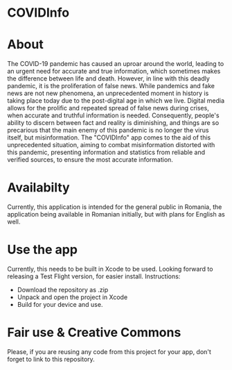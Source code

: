 # COVIDInfo

# About
The COVID-19 pandemic has caused an uproar around the world, leading to an urgent need for accurate and true information, which sometimes makes the difference between life and death. However, in line with this deadly pandemic, it is the proliferation of false news. While pandemics and fake news are not new phenomena, an unprecedented moment in history is taking place today due to the post-digital age in which we live. Digital media allows for the prolific and repeated spread of false news during crises, when accurate and truthful information is needed. Consequently, people's ability to discern between fact and reality is diminishing, and things are so precarious that the main enemy of this pandemic is no longer the virus itself, but misinformation. The "COVIDInfo" app comes to the aid of this unprecedented situation, aiming to combat misinformation distorted with this pandemic, presenting information and statistics from reliable and verified sources, to ensure the most accurate information.

# Availabilty
Currently, this application is intended for the general public in Romania, the application being available in Romanian initially, but with plans for English as well.

# Use the app
Currently, this needs to be built in Xcode to be used. Looking forward to releasing a Test Flight version, for easier install.
Instructions:
  * Download the repository as .zip
  * Unpack and open the project in Xcode
  * Build for your device and use.

  
# Fair use & Creative Commons
Please, if you are reusing any code from this project for your app, don't forget to link to this repository.

